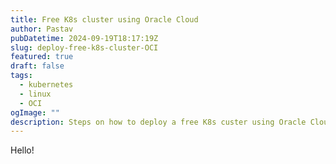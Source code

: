 ```yaml
---
title: Free K8s cluster using Oracle Cloud
author: Pastav
pubDatetime: 2024-09-19T18:17:19Z
slug: deploy-free-k8s-cluster-OCI
featured: true
draft: false
tags:
  - kubernetes
  - linux
  - OCI
ogImage: ""
description: Steps on how to deploy a free K8s custer using Oracle Cloud
---
```

Hello!